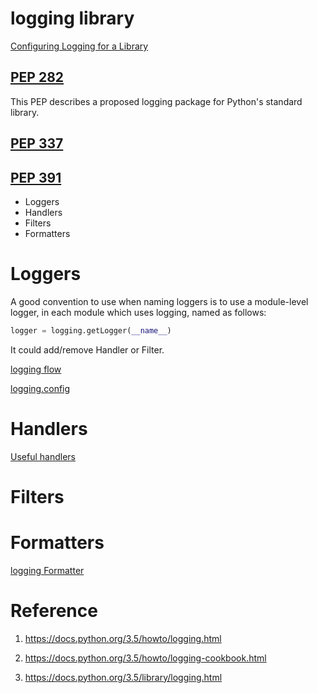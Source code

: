 # logging library

[Configuring Logging for a Library](https://docs.python.org/3/howto/logging.html#configuring-logging-for-a-library)

## [PEP 282](https://www.python.org/dev/peps/pep-0282/)

This PEP describes a proposed logging package for Python's standard library.

## [PEP 337](https://www.python.org/dev/peps/pep-0337/)

## [PEP 391](https://www.python.org/dev/peps/pep-0391/)

* Loggers
* Handlers
* Filters
* Formatters

# Loggers

A good convention to use when naming loggers is to use a module-level logger, in each module which uses logging, named as follows:

```python
logger = logging.getLogger(__name__)
```
It could add/remove Handler or Filter.

[logging flow](https://docs.python.org/3.5/_images/logging_flow.png)

[logging.config](https://docs.python.org/3.5/library/logging.config.html)

# Handlers

[Useful handlers](https://docs.python.org/3.5/howto/logging.html#useful-handlers)

# Filters

# Formatters

[logging Formatter](https://docs.python.org/3.5/library/logging.html#logrecord-attributes)

# Reference

1. https://docs.python.org/3.5/howto/logging.html

2. https://docs.python.org/3.5/howto/logging-cookbook.html

3. https://docs.python.org/3.5/library/logging.html
